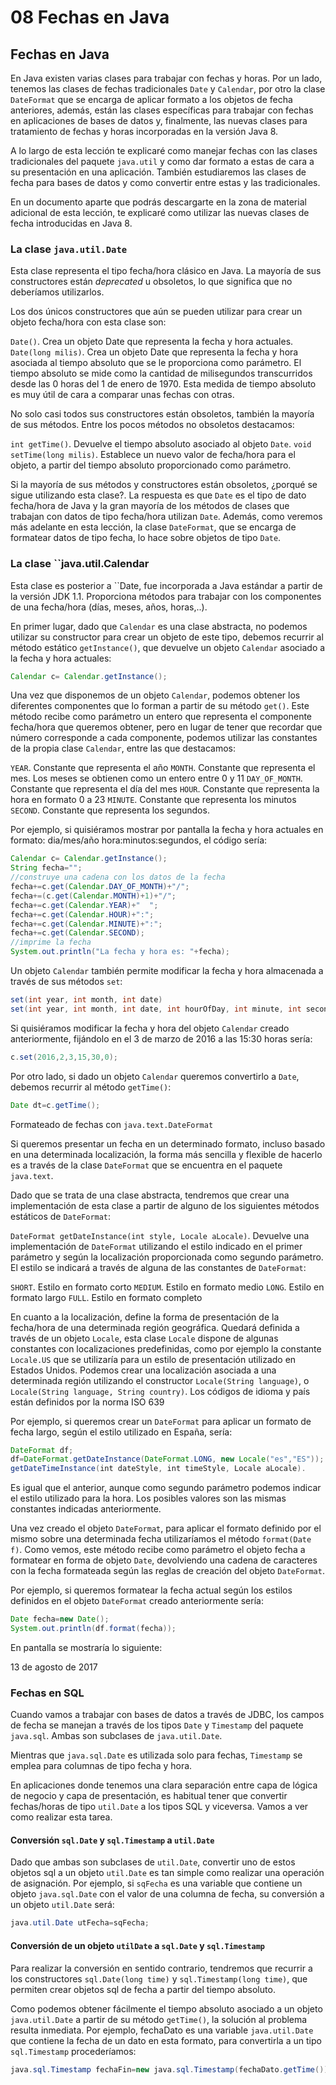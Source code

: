 # 08 Fechas en Java

## Fechas en Java

En Java existen varias clases para trabajar con fechas y horas. Por un lado, tenemos las clases de fechas tradicionales `Date` y `Calendar`, por otro la clase `DateFormat` que se encarga de aplicar formato a los objetos de fecha anteriores, además, están las clases específicas para trabajar con fechas en aplicaciones de bases de datos y, finalmente, las nuevas clases para tratamiento de fechas y horas incorporadas en la versión Java 8.

A lo largo de esta lección te explicaré como manejar fechas con las clases tradicionales del paquete `java.util` y como dar formato a estas de cara a su presentación en una aplicación. También estudiaremos las clases de fecha para bases de datos y como convertir entre estas y las tradicionales.

En un documento aparte que podrás descargarte en la zona de material adicional de esta lección, te explicaré como utilizar las nuevas clases de fecha introducidas en Java 8.

### La clase `java.util.Date`

Esta clase representa el tipo fecha/hora clásico en Java. La mayoría de sus constructores están *deprecated* u obsoletos, lo que significa que no deberíamos utilizarlos. 

Los dos únicos constructores que aún se pueden utilizar para crear un objeto fecha/hora con esta clase son:

`Date()`. Crea un objeto Date que representa la fecha y hora actuales.
`Date(long milis)`. Crea un objeto Date que representa la fecha y hora asociada al tiempo absoluto que se le proporciona como parámetro. El tiempo absoluto se mide como la cantidad de milisegundos transcurridos desde las 0 horas del 1 de enero de 1970. Esta medida de tiempo absoluto es muy útil de cara a comparar unas fechas con otras.

No solo casi todos sus constructores están obsoletos, también la mayoría de sus métodos. Entre los pocos métodos no obsoletos destacamos:

`int getTime()`. Devuelve el tiempo absoluto asociado al objeto `Date`.
`void setTime(long milis)`. Establece un nuevo valor de fecha/hora para el objeto, a partir del tiempo absoluto proporcionado como parámetro.

Si la mayoría de sus métodos y constructores están obsoletos, ¿porqué se sigue utilizando esta clase?. La respuesta es que `Date` es el tipo de dato fecha/hora de Java y la gran mayoría de los métodos de clases que trabajan con datos de tipo fecha/hora utilizan `Date`. Además, como veremos más adelante en esta lección, la clase `DateFormat`, que se encarga de formatear datos de tipo fecha, lo hace sobre objetos de tipo `Date`.

### La clase ``java.util.Calendar

Esta clase es posterior a ``Date, fue incorporada a Java estándar a partir de la versión JDK 1.1. Proporciona métodos para trabajar con los componentes de una fecha/hora (días, meses, años, horas,..).

En primer lugar, dado que `Calendar` es una clase abstracta, no podemos utilizar su constructor para crear un objeto de este tipo, debemos recurrir al método estático `getInstance()`, que devuelve un objeto `Calendar` asociado a la fecha y hora actuales:

```java
Calendar c= Calendar.getInstance();
```

Una vez que disponemos de un objeto `Calendar`, podemos obtener los diferentes componentes que lo forman a partir de su método `get()`. Este método recibe como parámetro un entero que representa el componente fecha/hora que queremos obtener, pero en lugar de tener que recordar que número corresponde a cada componente, podemos utilizar las constantes de la propia clase `Calendar`, entre las que destacamos:

`YEAR`. Constante que representa el año
`MONTH`. Constante que representa el mes. Los meses se obtienen como un entero entre 0 y 11
`DAY_OF_MONTH`. Constante que representa el día del mes
`HOUR`. Constante que representa la hora en formato 0 a 23
`MINUTE`. Constante que representa los minutos
`SECOND`. Constante que representa los segundos.

Por ejemplo, si quisiéramos mostrar por pantalla la fecha y hora actuales en formato: dia/mes/año  hora:minutos:segundos, el código sería:

```java
Calendar c= Calendar.getInstance();
String fecha="";
//construye una cadena con los datos de la fecha
fecha+=c.get(Calendar.DAY_OF_MONTH)+"/";
fecha+=(c.get(Calendar.MONTH)+1)+"/";
fecha+=c.get(Calendar.YEAR)+"  ";
fecha+=c.get(Calendar.HOUR)+":";
fecha+=c.get(Calendar.MINUTE)+":";
fecha+=c.get(Calendar.SECOND);
//imprime la fecha
System.out.println("La fecha y hora es: "+fecha);
```

Un objeto `Calendar` también permite modificar la fecha y hora almacenada a través de sus métodos `set`:

```java
set(int year, int month, int date)
set(int year, int month, int date, int hourOfDay, int minute, int second)
```

Si quisiéramos modificar la fecha y hora del objeto `Calendar` creado anteriormente, fijándolo en el 3 de marzo de 2016 a las 15:30 horas sería:

```java
c.set(2016,2,3,15,30,0);
```

Por otro lado, si dado un objeto `Calendar` queremos convertirlo a `Date`, debemos recurrir al método `getTime()`:

```java
Date dt=c.getTime();
```

Formateado de fechas con `java.text.DateFormat`

Si queremos presentar un fecha en un determinado formato, incluso basado en una determinada localización, la forma más sencilla y flexible de hacerlo es a través de la clase `DateFormat` que se encuentra en el paquete `java.text`.

Dado que se trata de una clase abstracta, tendremos que crear una implementación de esta clase a partir de alguno de los siguientes métodos estáticos de `DateFormat`:

`DateFormat getDateInstance(int style, Locale aLocale)`. Devuelve una implementación de `DateFormat` utilizando el estilo indicado en el primer parámetro y según la localización proporcionada como segundo parámetro. El estilo se indicará a través de alguna de las constantes de `DateFormat`:

`SHORT`. Estilo en formato corto
`MEDIUM`. Estilo en formato medio
`LONG`. Estilo en formato largo
`FULL`. Estilo en formato completo

En cuanto a  la localización, define la forma de presentación de la fecha/hora de una determinada región geográfica. Quedará definida a través de un objeto `Locale`, esta clase `Locale` dispone de algunas constantes con localizaciones predefinidas, como por ejemplo la constante `Locale.US` que se utilizaría para un estilo de presentación utilizado en Estados Unidos. Podemos crear una localización asociada a una determinada región utilizando el constructor `Locale(String language)`, o `Locale(String language, String country)`. Los códigos de idioma y país están definidos por la norma ISO 639

Por ejemplo, si queremos crear un `DateFormat` para aplicar un formato de fecha largo, según el estilo utilizado en España, sería:

```java
DateFormat df;
df=DateFormat.getDateInstance(DateFormat.LONG, new Locale("es","ES"));
getDateTimeInstance(int dateStyle, int timeStyle, Locale aLocale). 
```

Es igual que el anterior, aunque como segundo parámetro podemos indicar el estilo utilizado para la hora. Los posibles valores son las mismas constantes indicadas anteriormente.

Una vez creado el objeto `DateFormat`, para aplicar el formato definido por el mismo sobre una determinada fecha utilizaríamos el método `format(Date f)`. Como vemos, este método recibe como parámetro el objeto fecha a formatear en forma de objeto `Date`, devolviendo una cadena de caracteres con la fecha formateada según las reglas de creación del objeto `DateFormat`.

Por ejemplo, si queremos formatear la fecha actual según los estilos definidos en el objeto `DateFormat` creado anteriormente sería:

```java
Date fecha=new Date();
System.out.println(df.format(fecha));
```

En pantalla se mostraría lo siguiente:

13 de agosto de 2017

### Fechas en SQL

Cuando vamos a trabajar con bases de datos a través de JDBC, los campos de fecha se manejan a través de los tipos `Date` y `Timestamp` del paquete `java.sql`. Ambas son subclases de `java.util.Date`.

Mientras que `java.sql.Date` es utilizada solo para fechas, `Timestamp` se emplea para columnas de tipo fecha y hora.

En aplicaciones donde tenemos una clara separación entre capa de lógica de negocio y capa de presentación, es habitual tener que convertir fechas/horas de tipo `util.Date` a los tipos SQL y viceversa. Vamos a ver como realizar esta tarea.

#### Conversión `sql.Date` y `sql.Timestamp` a `util.Date`

Dado que ambas son subclases de `util.Date`, convertir uno de estos objetos sql a un objeto `util.Date` es tan simple como realizar una operación de asignación. Por ejemplo, si `sqFecha` es una variable que contiene un objeto `java.sql.Date` con el valor de una columna de fecha, su conversión a un objeto `util.Date` será:

```java
java.util.Date utFecha=sqFecha;
```

#### Conversión de un objeto `utilDate` a `sql.Date` y `sql.Timestamp`

Para realizar la conversión en sentido contrario, tendremos que recurrir a los constructores `sql.Date(long time)` y `sql.Timestamp(long time)`, que permiten crear objetos sql de fecha a partir del tiempo absoluto.

Como podemos obtener fácilmente el tiempo absoluto asociado a un objeto `java.util.Date` a partir de su método `getTime()`, la solución al problema resulta inmediata. Por ejemplo, fechaDato es una variable `java.util.Date` que contiene la fecha de un dato en esta formato, para convertirla a un tipo `sql.Timestamp` procederíamos:

```java
java.sql.Timestamp fechaFin=new java.sql.Timestamp(fechaDato.getTime());
```
